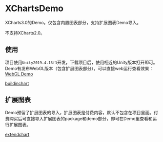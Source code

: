 # XChartsDemo

XCharts3.0的Demo，仅包含内置图表部分，支持扩展图表Demo导入。

不支持XCharts2.0。

## 使用

项目使用`Unity2019.4.13f1`开发，下载项目后，使用相近的Unity版本打开即可。
Demo有发布WebGL版本（包含扩展图表部分），可以直接web运行查看效果：[WebGL Demo](https://xcharts-team.github.io/demo/)

[buildinchart](buildinchart.png)

## 扩展图表

Demo预留了扩展图表的导入，扩展图表是付费内容，默认不包含在项目里面。付费购买后可直接导入扩展图表的package和demo部分，即可在Demo里查看和运行扩展图表。

[extendchart](extendchart.png)
